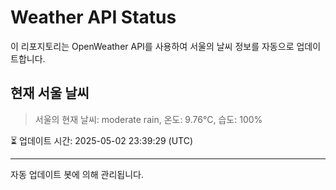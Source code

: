 
# Weather API Status

이 리포지토리는 OpenWeather API를 사용하여 서울의 날씨 정보를 자동으로 업데이트합니다.

## 현재 서울 날씨
> 서울의 현재 날씨: moderate rain, 온도: 9.76°C, 습도: 100%

⏳ 업데이트 시간: 2025-05-02 23:39:29 (UTC)

---
자동 업데이트 봇에 의해 관리됩니다.
